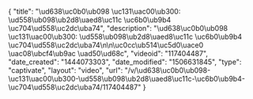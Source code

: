 {
    "title": "\ud638\uc0b0\ub098 \uc131\uac00\ub300: \ud558\ub098\ub2d8\uaed8\uc11c \uc6b0\ub9b4 \uc704\ud558\uc2dc\uba74",
    "description": "\ud638\uc0b0\ub098 \uc131\uac00\ub300: \ud558\ub098\ub2d8\uaed8\uc11c \uc6b0\ub9b4 \uc704\ud558\uc2dc\uba74\n\n\uc0cc\ub514\uc5d0\uace0 \uac08\ubcf4\ub9ac \uad50\ud68c",
    "videoid": "117404487",
    "date_created": "1444073303",
    "date_modified": "1506631845",
    "type": "captivate",
    "layout": "video",
    "url": "\/v\/\ud638\uc0b0\ub098-\uc131\uac00\ub300-\ud558\ub098\ub2d8\uaed8\uc11c-\uc6b0\ub9b4-\uc704\ud558\uc2dc\uba74\/117404487"
}